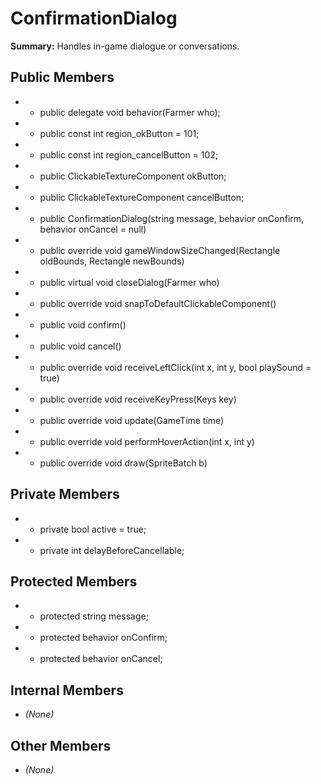 # ConfirmationDialog

**Summary:** Handles in-game dialogue or conversations.

## Public Members
- - public delegate void behavior(Farmer who);
- - public const int region_okButton = 101;
- - public const int region_cancelButton = 102;
- - public ClickableTextureComponent okButton;
- - public ClickableTextureComponent cancelButton;
- - public ConfirmationDialog(string message, behavior onConfirm, behavior onCancel = null)
- - public override void gameWindowSizeChanged(Rectangle oldBounds, Rectangle newBounds)
- - public virtual void closeDialog(Farmer who)
- - public override void snapToDefaultClickableComponent()
- - public void confirm()
- - public void cancel()
- - public override void receiveLeftClick(int x, int y, bool playSound = true)
- - public override void receiveKeyPress(Keys key)
- - public override void update(GameTime time)
- - public override void performHoverAction(int x, int y)
- - public override void draw(SpriteBatch b)

## Private Members
- - private bool active = true;
- - private int delayBeforeCancellable;

## Protected Members
- - protected string message;
- - protected behavior onConfirm;
- - protected behavior onCancel;

## Internal Members
- *(None)*

## Other Members
- *(None)*
